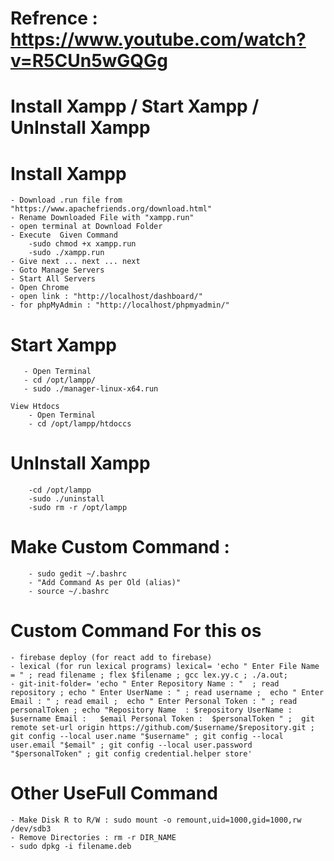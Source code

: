 # Refrence : https://www.youtube.com/watch?v=R5CUn5wGQGg
<h1>Install Xampp / Start Xampp / UnInstall Xampp</h1>

# Install Xampp

    - Download .run file from "https://www.apachefriends.org/download.html"
    - Rename Downloaded File with "xampp.run"
    - open terminal at Download Folder
    - Execute  Given Command
        -sudo chmod +x xampp.run
        -sudo ./xampp.run
    - Give next ... next ... next
    - Goto Manage Servers 
    - Start All Servers
    - Open Chrome
    - open link : "http://localhost/dashboard/"
    - for phpMyAdmin : "http://localhost/phpmyadmin/"

# Start Xampp
       - Open Terminal
       - cd /opt/lampp/
       - sudo ./manager-linux-x64.run

    View Htdocs
        - Open Terminal
        - cd /opt/lampp/htdoccs

# UnInstall Xampp
        -cd /opt/lampp
        -sudo ./uninstall
        -sudo rm -r /opt/lampp

# Make Custom Command :
        - sudo gedit ~/.bashrc
        - "Add Command As per Old (alias)"
        - source ~/.bashrc


# Custom Command For this os
    - firebase deploy (for react add to firebase)
    - lexical (for run lexical programs) lexical= 'echo " Enter File Name = " ; read filename ; flex $filename ; gcc lex.yy.c ; ./a.out;
    - git-init-folder= 'echo " Enter Repository Name : "  ; read repository ; echo " Enter UserName : " ; read username ;  echo " Enter Email : " ; read email ;  echo " Enter Personal Token : " ; read personalToken ; echo "Repository Name  : $repository UserName :   $username Email :   $email Personal Token :  $personalToken " ;  git remote set-url origin https://github.com/$username/$repository.git ; git config --local user.name "$username" ; git config --local user.email "$email" ; git config --local user.password "$personalToken" ; git config credential.helper store'


# Other UseFull Command
    - Make Disk R to R/W : sudo mount -o remount,uid=1000,gid=1000,rw /dev/sdb3
    - Remove Directories : rm -r DIR_NAME
    - sudo dpkg -i filename.deb 
